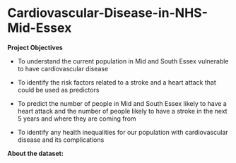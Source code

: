 # Cardiovascular-Disease-in-NHS-Mid-Essex

**Project Objectives** 

- To understand the current population in Mid and South Essex vulnerable to have cardiovascular disease 

- To identify the risk factors related to a stroke and a heart attack that could be used as predictors 

- To predict the number of people in Mid and South Essex likely to have a heart attack and the number of people likely to have a stroke in the next 5 years and where they are coming from 

- To identify   any   health   inequalities   for our   population with cardiovascular disease and its complications 

**About the dataset:**
